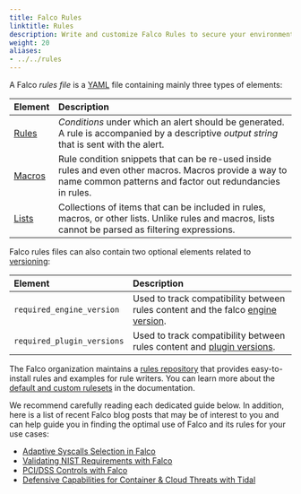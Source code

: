 ```yaml
---
title: Falco Rules
linktitle: Rules
description: Write and customize Falco Rules to secure your environment
weight: 20
aliases:
- ../../rules
---
```


A Falco *rules file* is a [YAML](https://www.yaml.org/) file containing mainly three types of elements:

Element | Description
:-------|:-----------
[Rules](/docs/concepts/rules/basic-elements/#rules) | *Conditions* under which an alert should be generated. A rule is accompanied by a descriptive *output string* that is sent with the alert.
[Macros](/docs/concepts/rules/basic-elements/#macros) | Rule condition snippets that can be re-used inside rules and even other macros. Macros provide a way to name common patterns and factor out redundancies in rules.
[Lists](/docs/concepts/rules/basic-elements/#lists) | Collections of items that can be included in rules, macros, or other lists. Unlike rules and macros, lists cannot be parsed as filtering expressions.

Falco rules files can also contain two optional elements related to [versioning](/docs/rules/versioning):

Element | Description
:-------|:-----------
`required_engine_version` | Used to track compatibility between rules content and the falco [engine version](/docs/rules/versioning/#falco-engine-versioning).
`required_plugin_versions` | Used to track compatibility between rules content and [plugin versions](/docs/plugins#plugin-versions-and-falco-rules).

The Falco organization maintains a [rules repository](https://github.com/falcosecurity/rules) that provides easy-to-install rules and examples for rule writers. You can learn more about the [default and custom rulesets](/docs/rules/default-custom) in the documentation.

We recommend carefully reading each dedicated guide below. In addition, here is a list of recent Falco blog posts that may be of interest to you and can help guide you in finding the optimal use of Falco and its rules for your use cases:

- [Adaptive Syscalls Selection in Falco](/blog/adaptive-syscalls-selection/)
- [Validating NIST Requirements with Falco](/blog/falco-nist-controls/) 
- [PCI/DSS Controls with Falco](/blog/falco-pci-controls/)
- [Defensive Capabilities for Container & Cloud Threats with Tidal](/blog/tidal-registry-release/)

